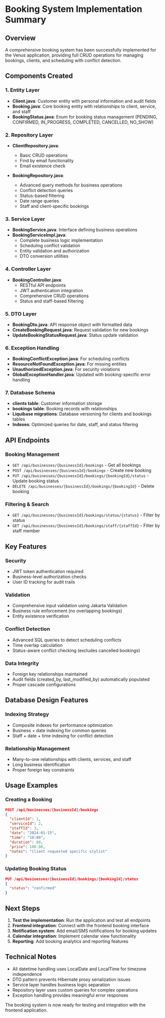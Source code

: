 # Booking System Implementation Summary

## Overview
A comprehensive booking system has been successfully implemented for the Venus application, providing full CRUD operations for managing bookings, clients, and scheduling with conflict detection.

## Components Created

### 1. Entity Layer
- **Client.java**: Customer entity with personal information and audit fields
- **Booking.java**: Core booking entity with relationships to client, service, and staff
- **BookingStatus.java**: Enum for booking status management (PENDING, CONFIRMED, IN_PROGRESS, COMPLETED, CANCELLED, NO_SHOW)

### 2. Repository Layer
- **ClientRepository.java**: 
  - Basic CRUD operations
  - Find by email functionality
  - Email existence check
  
- **BookingRepository.java**: 
  - Advanced query methods for business operations
  - Conflict detection queries
  - Status-based filtering
  - Date range queries
  - Staff and client-specific bookings

### 3. Service Layer
- **BookingService.java**: Interface defining business operations
- **BookingServiceImpl.java**: 
  - Complete business logic implementation
  - Scheduling conflict validation
  - Entity validation and authorization
  - DTO conversion utilities

### 4. Controller Layer
- **BookingController.java**: 
  - RESTful API endpoints
  - JWT authentication integration
  - Comprehensive CRUD operations
  - Status and staff-based filtering

### 5. DTO Layer
- **BookingDto.java**: API response object with formatted data
- **CreateBookingRequest.java**: Request validation for new bookings
- **UpdateBookingStatusRequest.java**: Status update validation

### 6. Exception Handling
- **BookingConflictException.java**: For scheduling conflicts
- **ResourceNotFoundException.java**: For missing entities
- **UnauthorizedException.java**: For security violations
- **GlobalExceptionHandler.java**: Updated with booking-specific error handling

### 7. Database Schema
- **clients table**: Customer information storage
- **bookings table**: Booking records with relationships
- **Liquibase migrations**: Database versioning for clients and bookings tables
- **Indexes**: Optimized queries for date, staff, and status filtering

## API Endpoints

### Booking Management
- `GET /api/businesses/{businessId}/bookings` - Get all bookings
- `POST /api/businesses/{businessId}/bookings` - Create new booking
- `PUT /api/businesses/{businessId}/bookings/{bookingId}/status` - Update booking status
- `DELETE /api/businesses/{businessId}/bookings/{bookingId}` - Delete booking

### Filtering & Search
- `GET /api/businesses/{businessId}/bookings/status/{status}` - Filter by status
- `GET /api/businesses/{businessId}/bookings/staff/{staffId}` - Filter by staff member

## Key Features

### Security
- JWT token authentication required
- Business-level authorization checks
- User ID tracking for audit trails

### Validation
- Comprehensive input validation using Jakarta Validation
- Business rule enforcement (no overlapping bookings)
- Entity existence verification

### Conflict Detection
- Advanced SQL queries to detect scheduling conflicts
- Time overlap calculation
- Status-aware conflict checking (excludes cancelled bookings)

### Data Integrity
- Foreign key relationships maintained
- Audit fields (created_by, last_modified_by) automatically populated
- Proper cascade configurations

## Database Design Features

### Indexing Strategy
- Composite indexes for performance optimization
- Business + date indexing for common queries
- Staff + date + time indexing for conflict detection

### Relationship Management
- Many-to-one relationships with clients, services, and staff
- Long business identification
- Proper foreign key constraints

## Usage Examples

### Creating a Booking
```json
POST /api/businesses/{businessId}/bookings
{
  "clientId": 1,
  "serviceId": 2,
  "staffId": 3,
  "date": "2024-01-15",
  "time": "10:00",
  "duration": 60,
  "price": 100.00,
  "notes": "Client requested specific stylist"
}
```

### Updating Booking Status
```json
PUT /api/businesses/{businessId}/bookings/{bookingId}/status
{
  "status": "confirmed"
}
```

## Next Steps
1. **Test the implementation**: Run the application and test all endpoints
2. **Frontend integration**: Connect with the frontend booking interface
3. **Notification system**: Add email/SMS notifications for booking updates
4. **Calendar integration**: Implement calendar view functionality
5. **Reporting**: Add booking analytics and reporting features

## Technical Notes
- All datetime handling uses LocalDate and LocalTime for timezone independence
- DTO pattern prevents Hibernate proxy serialization issues
- Service layer handles business logic separation
- Repository layer uses custom queries for complex operations
- Exception handling provides meaningful error responses

The booking system is now ready for testing and integration with the frontend application.